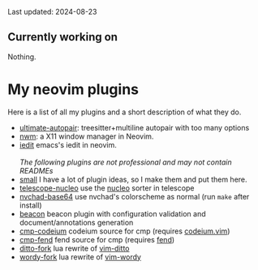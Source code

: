 Last updated: 2024-08-23
## Currently working on
Nothing.
<!--#### Ultimate autopair v0.7
I'm around 50% done. You can see the in-progress-version [here](https://github.com/altermo/ultimate-autopair.nvim/tree/v0.7-pre-alpha).-->
<!--#### Neovim wayland window manager
Currently I still have not got a singular window to display. The project is currently using wlroots. When the project is complete, it will replace the existing [nxwm](https://github.com/altermo/nxwm) repository, and the repository will be renamed to `nwm`(Neovim window manager). The progress on this is slow, as I have no idea what I'm doing. \
Current status: still have no window displayed on screen and random crashes-->
# My neovim plugins
Here is a list of all my plugins and a short description of what they do.
+ [ultimate-autopair](https://github.com/altermo/ultimate-autopair.nvim): treesitter+multiline autopair with too many options
+ [nwm](https://github.com/altermo/nwm): a X11 window manager in Neovim.
+ [iedit](https://github.com/altermo/iedit.nvim) emacs's iedit in neovim. \
  \
  *The following plugins are not professional and may not contain READMEs*
+ [small](https://github.com/altermo/small.nvim) I have a lot of plugin ideas, so I make them and put them here.
+ [telescope-nucleo](https://github.com/altermo/telescope-nucleo-sorter.nvim) use the [nucleo](https://github.com/helix-editor/nucleo) sorter in telescope
+ [nvchad-base64](https://github.com/altermo/base46-fork) use nvchad's colorscheme as normal (run `make` after install)
+ [beacon](https://github.com/altermo/beacon.nvim) beacon plugin with configuration validation and document/annotations generation
+ [cmp-codeium](https://github.com/altermo/cmp-codeium) codeium source for cmp (requires [codeium.vim](https://github.com/exafunction/codeium.vim))
+ [cmp-fend](https://github.com/altermo/cmp-fend) fend source for cmp (requires [fend](https://github.com/printfn/fend))
+ [ditto-fork](https://github.com/altermo/vim-ditto-fork) lua rewrite of [vim-ditto](https://github.com/dbmrq/vim-ditto)
+ [wordy-fork](https://github.com/altermo/vim-wordy-fork) lua rewrite of [vim-wordy](https://github.com/altermo/vim-wordy-fork)
